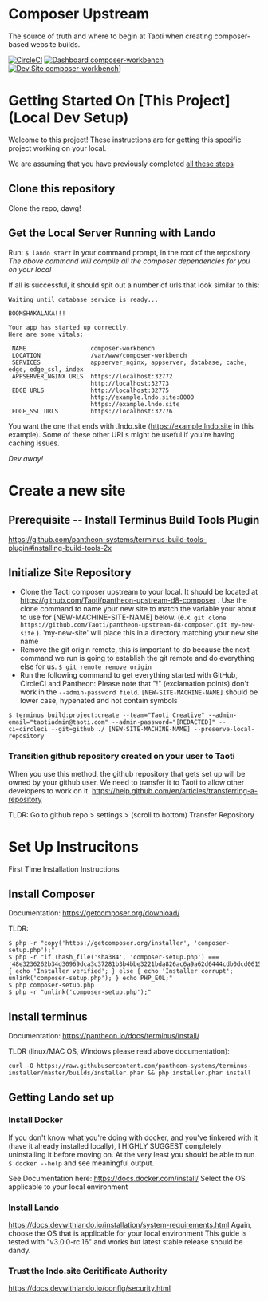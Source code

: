 # Composer Upstream
The source of truth and where to begin at Taoti when creating composer-based website builds.

[![CircleCI](https://circleci.com/gh/traverus/composer-workbench.svg?style=shield)](https://circleci.com/gh/traverus/composer-workbench)
[![Dashboard composer-workbench](https://img.shields.io/badge/dashboard-composer_workbench-yellow.svg)](https://dashboard.pantheon.io/sites/b6f371ff-d036-4bf6-a57b-6f2c73763add#dev/code)
[![Dev Site composer-workbench](https://img.shields.io/badge/site-composer_workbench-blue.svg)](http://dev-composer-workbench.pantheonsite.io/)]


# Getting Started On [This Project] (Local Dev Setup)
Welcome to this project! These instructions are for getting this specific project working on your local.

We are assuming that you have previously completed [all these steps](#set-up-instrucitons)

## Clone this repository
Clone the repo, dawg!

## Get the Local Server Running with Lando
Run: `$ lando start` in your command prompt, in the root of the repository
*The above command will compile all the composer dependencies for you on your local* 

If all is successful, it should spit out a number of urls that look similar to this:
```
Waiting until database service is ready...

BOOMSHAKALAKA!!!

Your app has started up correctly.
Here are some vitals:

 NAME                  composer-workbench                                                 
 LOCATION              /var/www/composer-workbench                                        
 SERVICES              appserver_nginx, appserver, database, cache, edge, edge_ssl, index 
 APPSERVER_NGINX URLS  https://localhost:32772                                            
                       http://localhost:32773                                             
 EDGE URLS             http://localhost:32775                                             
                       http://example.lndo.site:8000                           
                       https://example.lndo.site                               
 EDGE_SSL URLS         https://localhost:32776                                            
```
You want the one that ends with .lndo.site (https://example.lndo.site in this example). Some of these other URLs might be useful if you're having caching issues.

*Dev away!*

# Create a new site
## Prerequisite -- Install Terminus Build Tools Plugin
https://github.com/pantheon-systems/terminus-build-tools-plugin#installing-build-tools-2x

## Initialize Site Repository
- Clone the Taoti composer upstream to your local. It should be located at https://github.com/Taoti/pantheon-upstream-d8-composer . Use the clone command to name your new site to match the variable your about to use for \[NEW-MACHINE-SITE-NAME\] below. (e.x. `git clone https://github.com/Taoti/pantheon-upstream-d8-composer.git my-new-site` ). 'my-new-site' will place this in a directory matching your new site name
- Remove the git origin remote, this is important to do because the next command we run is going to establish the git remote and do everything else for us. `$ git remote remove origin`
- Run the following command to get everything started with GitHub, CircleCI and Pantheon:
Please note that "!" (exclamation points) don't work in the `--admin-password field`. `[NEW-SITE-MACHINE-NAME]` should be lower case, hypenated and not contain symbols
```
$ terminus build:project:create --team="Taoti Creative" --admin-email="taotiadmin@taoti.com" --admin-password="[REDACTED]" --ci=circleci --git=github ./ [NEW-SITE-MACHINE-NAME] --preserve-local-repository
```

### Transition github repository created on your user to Taoti
When you use this method, the github repository that gets set up will be owned by your github user. We need to transfer it to Taoti to allow other developers to work on it. https://help.github.com/en/articles/transferring-a-repository

TLDR: Go to github repo > settings > (scroll to bottom) Transfer Repository

# Set Up Instrucitons
First Time Installation Instructions

## Install Composer
Documentation:
https://getcomposer.org/download/

TLDR:
```
$ php -r "copy('https://getcomposer.org/installer', 'composer-setup.php');"
$ php -r "if (hash_file('sha384', 'composer-setup.php') === '48e3236262b34d30969dca3c37281b3b4bbe3221bda826ac6a9a62d6444cdb0dcd0615698a5cbe587c3f0fe57a54d8f5') { echo 'Installer verified'; } else { echo 'Installer corrupt'; unlink('composer-setup.php'); } echo PHP_EOL;"
$ php composer-setup.php
$ php -r "unlink('composer-setup.php');"
```
## Install terminus
Documentation:
https://pantheon.io/docs/terminus/install/

TLDR (linux/MAC OS, Windows please read above documentation):
```
curl -O https://raw.githubusercontent.com/pantheon-systems/terminus-installer/master/builds/installer.phar && php installer.phar install
```
## Getting Lando set up

### Install Docker
If you don't know what you're doing with docker, and you've tinkered with it (have it already installed locally), I HIGHLY SUGGEST completely uninstalling it before moving on.
At the very least you should be able to run `$ docker --help` and see meaningful output.

See Documentation here:
https://docs.docker.com/install/
Select the OS applicable to your local environment

### Install Lando
https://docs.devwithlando.io/installation/system-requirements.html
Again, choose the OS that is applicable for your local environment
This guide is tested with "v3.0.0-rc.16" and works but latest stable release should be dandy.

### Trust the lndo.site Ceritificate Authority
https://docs.devwithlando.io/config/security.html
